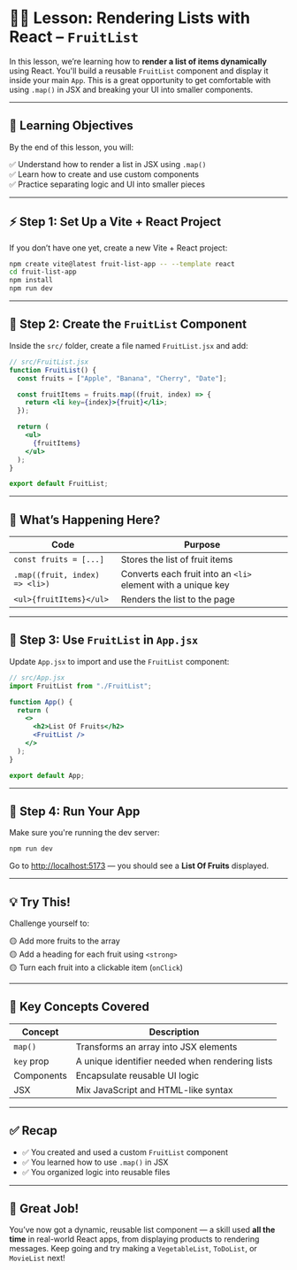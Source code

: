 # 🧑‍🏫 Lesson: Rendering Lists with React – `FruitList`

In this lesson, we’re learning how to **render a list of items dynamically** using React. You'll build a reusable `FruitList` component and display it inside your main `App`. This is a great opportunity to get comfortable with using `.map()` in JSX and breaking your UI into smaller components.

---

## 🎯 Learning Objectives

By the end of this lesson, you will:

✅ Understand how to render a list in JSX using `.map()` <br>
✅ Learn how to create and use custom components <br>
✅ Practice separating logic and UI into smaller pieces

---

## ⚡ Step 1: Set Up a Vite + React Project

If you don’t have one yet, create a new Vite + React project:

```bash
npm create vite@latest fruit-list-app -- --template react
cd fruit-list-app
npm install
npm run dev
```

---

## 🧱 Step 2: Create the `FruitList` Component

Inside the `src/` folder, create a file named `FruitList.jsx` and add:

```jsx
// src/FruitList.jsx
function FruitList() {
  const fruits = ["Apple", "Banana", "Cherry", "Date"];

  const fruitItems = fruits.map((fruit, index) => {
    return <li key={index}>{fruit}</li>;
  });

  return (
    <ul>
      {fruitItems}
    </ul>
  );
}

export default FruitList;
```

---

## 🧠 What’s Happening Here?

| Code                           | Purpose                                                      |
| ------------------------------ | ------------------------------------------------------------ |
| `const fruits = [...]`         | Stores the list of fruit items                               |
| `.map((fruit, index) => <li>)` | Converts each fruit into an `<li>` element with a unique key |
| `<ul>{fruitItems}</ul>`        | Renders the list to the page                                 |

---

## 🧪 Step 3: Use `FruitList` in `App.jsx`

Update `App.jsx` to import and use the `FruitList` component:

```jsx
// src/App.jsx
import FruitList from "./FruitList";

function App() {
  return (
    <>
      <h2>List Of Fruits</h2>
      <FruitList />
    </>
  );
}

export default App;
```

---

## 🚀 Step 4: Run Your App

Make sure you're running the dev server:

```bash
npm run dev
```

Go to [http://localhost:5173](http://localhost:5173) — you should see a **List Of Fruits** displayed.

---

## 💡 Try This!

Challenge yourself to:

🟡 Add more fruits to the array <br>
🟡 Add a heading for each fruit using `<strong>` <br>
🟡 Turn each fruit into a clickable item (`onClick`)

---

## 📘 Key Concepts Covered

| Concept    | Description                                     |
| ---------- | ----------------------------------------------- |
| `map()`    | Transforms an array into JSX elements           |
| `key` prop | A unique identifier needed when rendering lists |
| Components | Encapsulate reusable UI logic                   |
| JSX        | Mix JavaScript and HTML-like syntax             |

---

## ✅ Recap

* ✅ You created and used a custom `FruitList` component
* ✅ You learned how to use `.map()` in JSX
* ✅ You organized logic into reusable files

---

## 🎉 Great Job!

You’ve now got a dynamic, reusable list component — a skill used **all the time** in real-world React apps, from displaying products to rendering messages. Keep going and try making a `VegetableList`, `ToDoList`, or `MovieList` next!
